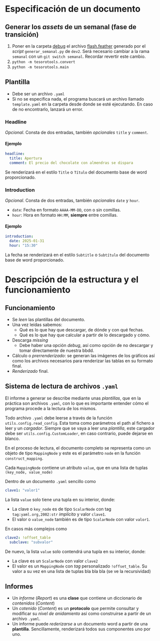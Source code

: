 # Especificación de un documento

## Generar los *assets* de un semanal (fase de transición)
1. Poner en la carpeta [debug](debug) el archivo [flash.feather](debug/flash.feather) generado por el *script* `generar_semanal.py` de `dev2`. Será necesario cambiar a la rama `semanal` con un `git switch semanal`. Recordar revertir este cambio.
2. `python -m tesorotools.convert`
3. `python -m tesorotools.main`

## Plantilla

- Debe ser un archivo `.yaml`
- Si no se especifica nada, el programa buscará un archivo llamado `template.yaml` en la carpeta desde donde se esté ejecutando. En caso de no encontrarlo, lanzará un error.

### Headline
*Opcional*. Consta de dos entradas, también *opcionales* `title` y `comment`.

#### Ejemplo
```yaml
headline:
  title: Apertura
  comment: El precio del chocolate con almendras se dispara
```

Se renderizará en el estilo `Title` o `Título` del documento base de word proporcionado.

### Introduction
*Opcional*. Consta de dos entradas, también *opcionales* `date` y `hour`.

- `date`: Fecha en formato `AAAA-MM-DD`, con o sin comillas.
- `hour`: Hora en formato `HH:MM`, **siempre** entre comillas.

#### Ejemplo
```yaml
introduction:
  date: 2025-01-31
  hour: "15:30"
```

La fecha se renderizará en el estilo `Subtitle` o `Subtítulo` del documento base de word proporcionado.

# Descripción de la estructura y el funcionamiento

## Funcionamiento
- Se *leen* las plantillas del documento.
- Una vez leídas sabemos:
  - Qué es lo que hay que descargar, de dónde y con qué fechas.
  - Qué es lo que hay que calcular a partir de lo descargado y cómo.
- Descarga *missing*
  - Debe haber una opción *debug*, así como opción de no descargar y tomar directamente de nuestra bbdd.
- Cálculo o *prerrenderizado*: se generan las imágenes de los gráficos así como los archivos necesarios para renderizar las tablas en su formato final.
- *Renderizado* final.

## Sistema de lectura de archivos `.yaml`
El informe a generar se describe mediante unas *plantillas*, que en la práctica son archivos `.yaml`, con lo que es importante entender cómo el programa procede a la lectura de los mismos.

Todo archivo `.yaml` debe leerse a través de la función `utils.config.read_config`. Esta toma como parámetros el path al fichero a leer y un *cargador*. Siempre que se vaya a leer una *plantilla*, este cargador debe ser `utils.config.CustomLoader`, en caso contrario, puede dejarse en blanco.

En el proceso de lectura, el documento completo se representa como un objeto de tipo `MappingNode` y este es el parámetro `node` en la función `construct_mapping`.

Cada `MappingNode` contiene un atributo `value`, que en una lista de tuplas `(key_node, value_node)`

Dentro de un documento `.yaml` sencillo como
```yaml
clave1: "valor1"
```

La lista `value` solo tiene una tupla en su interior, donde:
- La clave o `key_node` es de tipo `ScalarNode` con tag `tag:yaml.org,2002:str` *implícito* y valor `clave1`.
- El valor o `value_node` también es de tipo `ScalarNode` con valor `valor1`.

En casos más complejos como
```yaml
clave2: !offset_table
  subclave: "subvalor"
``` 

De nuevo, la lista `value` solo contendrá una tupla en su interior, donde:
- La clave es un `ScalarNode` con valor `clave2`
- El valor es un `MappingNode` con *tag* personalizado `!offset_table`. Su valor a su vez en una lista de tuplas bla bla bla (se ve la recursividad)

## Informes
- Un *informe* (*Report*) es una **clase** que contiene un diccionario de *contenidos* (*Content*)
- Un *cotenido* (*Content*) es un **protocolo** que permite consultar y modificar su *nivel de anidamiento* así como construirse a partir de un archivo `.yaml`.
- Un informe puede *rederizarse* a un documento word a partir de una **plantilla**. Sencillamente, renderizará todos sus componentes uno por uno.